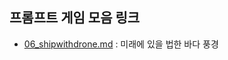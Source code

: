 ## 프롬프트 게임 모음 링크

- [06_shipwithdrone.md](https://labs.google/fx/tools/whisk/share/2icnoaajq0000) : 미래에 있을 법한 바다 풍경